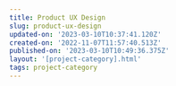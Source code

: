 ```yaml
---
title: Product UX Design
slug: product-ux-design
updated-on: '2023-03-10T10:37:41.120Z'
created-on: '2022-11-07T11:57:40.513Z'
published-on: '2023-03-10T10:49:36.375Z'
layout: '[project-category].html'
tags: project-category
---
```



